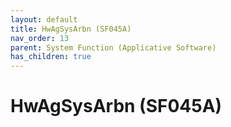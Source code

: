 ```yaml
---
layout: default
title: HwAgSysArbn (SF045A)
nav_order: 13
parent: System Function (Applicative Software)
has_children: true
---
```

# HwAgSysArbn (SF045A)
